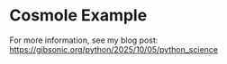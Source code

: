 # Cosmole Example

For more information, see my blog post: https://gibsonic.org/python/2025/10/05/python_science
